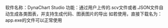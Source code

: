 软件名称：DynaChart Studio
功能：通过用户上传的.scv文件或者.JSON文件自动生成各类图表，并支持生成代码、图表图片的导出
如若使用，直接下载名为：app.exe的文件可以正常使用
